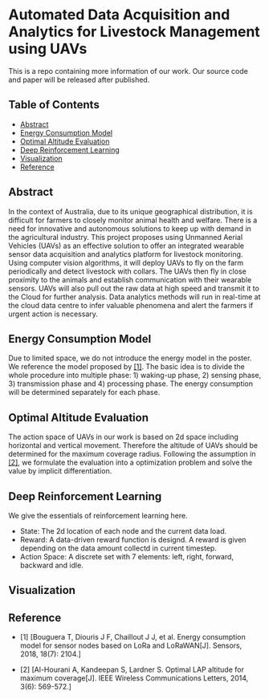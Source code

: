 # Automated Data Acquisition and Analytics for Livestock Management using UAVs
This is a repo containing more information of our work. Our source code and paper will be released after published.

## Table of Contents

- [Abstract](#abstract)
- [Energy Consumption Model](#energy-consumption-model)
- [Optimal Altitude Evaluation](#optimal-altitude-evaluation)
- [Deep Reinforcement Learning](#deep-reinforcement-learning)
- [Visualization](#visualization)
- [Reference](#reference)

## Abstract

In the context of Australia, due to its unique geographical distribution, it is difficult for farmers to closely monitor animal health and welfare. There is a need for innovative and autonomous solutions to keep up with demand in the agricultural industry. This project proposes using Unmanned Aerial Vehicles (UAVs) as an effective solution to offer an integrated wearable sensor data acquisition and analytics platform for livestock monitoring. Using computer vision algorithms, it will deploy UAVs to fly on the farm periodically and detect livestock with collars. The UAVs then fly in close proximity to the animals and establish communication with their wearable sensors. UAVs will also pull out the raw data at high speed and transmit it to the Cloud for further analysis. Data analytics methods will run in real-time at the cloud data centre to infer valuable phenomena and alert the farmers if urgent action is necessary.

## Energy Consumption Model

Due to limited space, we do not introduce the energy model in the poster. We reference the model proposed by [[1]](#refer-anchor-1). The basic idea is to divide the whole procedure into multiple phase: 1) waking-up phase, 2) sensing phase, 3) transmission phase and 4) processing phase. The energy consumption will be determined separately for each phase. 

## Optimal Altitude Evaluation

The action space of UAVs in our work is based on 2d space including horizontal and vertical movement. Therefore the altitude of UAVs should be determined for the maximum coverage radius. Following the assumption in [[2]](#refer-anchor-2), we formulate the evaluation into a optimization problem and solve the value by implicit differentiation.

## Deep Reinforcement Learning

We give the essentials of reinforcement learning here.

* State: The 2d location of each node and the current data load.
* Reward: A data-driven reward function is designd. A reward is given depending on the data amount collectd in current timestep.
* Action Space: A discrete set with 7 elements: left, right, forward, backward and idle.

## Visualization

## Reference
<div id="refer-anchor-1"></div>

- [1] [Bouguera T, Diouris J F, Chaillout J J, et al. Energy consumption model for sensor nodes based on LoRa and LoRaWAN[J]. Sensors, 2018, 18(7): 2104.]

<div id="refer-anchor-2"></div>

- [2] [Al-Hourani A, Kandeepan S, Lardner S. Optimal LAP altitude for maximum coverage[J]. IEEE Wireless Communications Letters, 2014, 3(6): 569-572.]
